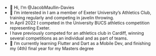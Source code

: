 - 👋 Hi, I’m @JacobMaullin-Davies
- 👀 I’m interested in I am a member of Exeter University’s Athletics Club, training regularly and competing in javelin throwing. 
- In April 2022 I competed in the University BUCS athletics competition representing Exeter. 
- I have previously competed for an athletics club in Cardiff, winning several competitions as an individual and as part of teams. 
- 🌱 I’m currently learning Flutter and Dart as a Mobile Dev, and finishing my (4th) final year for my Masters degree

<!---
JacobMaullin-Davies/JacobMaullin-Davies is a ✨ special ✨ repository because its `README.md` (this file) appears on your GitHub profile.
You can click the Preview link to take a look at your changes.
--->
